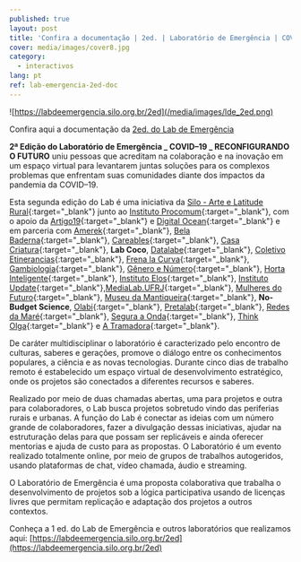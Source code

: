 ```yaml
---
published: true
layout: post
title: 'Confira a documentação | 2ed. | Laboratório de Emergência | COVID–19 '
cover: media/images/cover8.jpg
category:
  - interactivos
lang: pt
ref: lab-emergencia-2ed-doc
---
```



![https://labdeemergencia.silo.org.br/2ed](/media/images/lde_2ed.png)

Confira aqui a documentação da [2ed. do Lab de Emergência](https://labdeemergencia.silo.org.br/2ed)

**2ª Edição do Laboratório de Emergência _ COVID–19 _ RECONFIGURANDO O FUTURO** uniu pessoas que acreditam na colaboração e na inovação em um espaço virtual para levantarem juntas soluções para os complexos problemas que enfrentam suas comunidades diante dos impactos da pandemia da COVID–19. 

Esta segunda edição do Lab é uma iniciativa da [Silo - Arte e Latitude Rural](https://silo.org.br/){:target="_blank"} junto ao [Instituto Procomum](https://www.procomum.org/){:target="_blank"}, com o apoio da [Artigo19](https://artigo19.org/){:target="_blank"} e [Digital Ocean](https://www.digitalocean.com/){:target="_blank"} e em parceria com [Amerek](https://twitter.com/amerek_ufmg){:target="_blank"}, [Bela Baderna](http://belabaderna.com.br/){:target="_blank"}, [Careables](https://www.careables.org/){:target="_blank"}, [Casa Criatura](https://www.instagram.com/casacriatura/){:target="_blank"}, **Lab Coco**, [Datalabe](https://datalabe.org/){:target="_blank"}, [Coletivo Etinerancias](https://www.instagram.com/etinerancias){:target="_blank"}, [Frena la Curva](https://frenalacurva.net/){:target="_blank"}, [Gambiologia](http://www.gambiologia.net/blog/){:target="_blank"}, [Gênero e Número](http://www.generonumero.media/){:target="_blank"}, [Horta Inteligente](https://hortainteligente.wixsite.com/hortainteligente){:target="_blank"}, [Instituto Elos](https://institutoelos.org/){:target="_blank"}, [Instituto Update](https://www.institutoupdate.org.br/){:target="_blank"},[MediaLab.UFRJ](href="http://medialabufrj.net/"){:target="_blank"}, [Mulheres do Futuro](https://www.instagram.com/mulheresdofuturopa/){:target="_blank"}, [Museu da Mantiqueira](https://museudamantiqueira.com.br/){:target="_blank"}, **No-Budget Science**, [Olabi](https://www.olabi.org.br){:target="_blank"}, [Pretalab](https://www.pretalab.com/){:target="_blank"}, [Redes da Maré](http://www.redesdamare.org.br/){:target="_blank"}, [Segura a Onda](https://seguraaonda.com.br/){:target="_blank"}, [Think Olga](https://www.thinkolga.com/){:target="_blank"} e [A Tramadora](https://www.tramadora.net/){:target="_blank"}.

De caráter multidisciplinar o laboratório é caracterizado pelo encontro de culturas, saberes e gerações, promove o diálogo entre os conhecimentos populares, a ciência e as novas tecnologias. Durante cinco dias de trabalho remoto é estabelecido um espaço virtual de desenvolvimento estratégico, onde os projetos são conectados a diferentes recursos e saberes.
  
Realizado por meio de duas chamadas abertas, uma para projetos e outra para colaboradores, o Lab busca projetos sobretudo vindo das periferias rurais e urbanas. A função do Lab é conectar as ideias com um número grande de colaboradores, fazer a divulgação dessas iniciativas, ajudar na estruturação delas para que possam ser replicáveis e ainda oferecer mentorias e ajuda de custo para as propostas. O Laboratório é um evento realizado totalmente online, por meio de grupos de trabalhos autogeridos, usando plataformas de chat, vídeo chamada, áudio e streaming.
  
O Laboratório de Emergência é uma proposta colaborativa que trabalha o desenvolvimento de projetos sob a lógica participativa usando de licenças livres que permitam replicação e adaptação dos projetos a outros contextos.

Conheça a 1 ed. do Lab de Emergência e outros laboratórios que realizamos aqui: 
[https://labdeemergencia.silo.org.br/2ed](https://labdeemergencia.silo.org.br/2ed)
